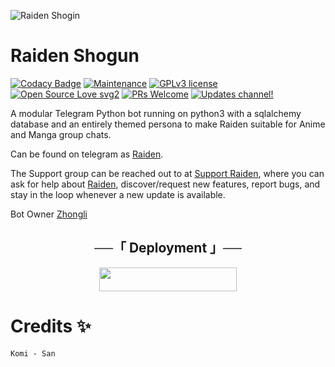 ![Raiden Shogin](https://telegra.ph/file/5f1f7fa3cce1a39a3c53e.jpg)
# Raiden Shogun
[![Codacy Badge](https://api.codacy.com/project/badge/Grade/6141417ceaf84545bab6bd671503df51)](https://app.codacy.com/gh/Yoriichi-Tsugikuni/Raiden?utm_source=github.com&utm_medium=referral&utm_content=Yoriichi-Tsugikuni/Raiden&utm_campaign=Badge_Grade_Settings)  [![Maintenance](https://img.shields.io/badge/Maintained%3F-yes-green.svg)](https://github.com/Yoriichi-Tsugikuni/Raiden/graphs/commit-activity) [![GPLv3 license](https://img.shields.io/badge/License-GPLv3-blue.svg)](https://perso.crans.org/besson/LICENSE.html) [![Open Source Love svg2](https://badges.frapsoft.com/os/v2/open-source.svg?v=103)](https://github.com/ellerbrock/open-source-badges/) [![PRs Welcome](https://img.shields.io/badge/PRs-welcome-brightgreen.svg?style=flat-square)](https://makeapullrequest.com) [![Updates channel!](https://img.shields.io/badge/Join%20Channel-!-red)](https://t.me/RaidenXupdates)


A modular Telegram Python bot running on python3 with a sqlalchemy database and an entirely themed persona to make Raiden suitable for Anime and Manga group chats. 

Can be found on telegram as [Raiden](https://t.me/RaidenXRobot).

The Support group can be reached out to at [Support Raiden](https://t.me/RaidenXSupport), where you can ask for help about [Raiden](https://t.me/Zhongli_2op), discover/request new features, report bugs, and stay in the loop whenever a new update is available. 

Bot Owner [Zhongli](https://t.me/AIone_Being) 

<h2 align="center">
    ──「 Deployment 」──
</h2>

<p align="center"><a href="https://heroku.com/deploy?template=https://github.com/Nchuuya/Mitsuri"> <img src="https://img.shields.io/badge/Deploy%20To%20Heroku-purple?style=for-the-badge&logo=heroku" width="220" height="38.45"/></a></p>


# Credits ✨

```
Komi - San
```
